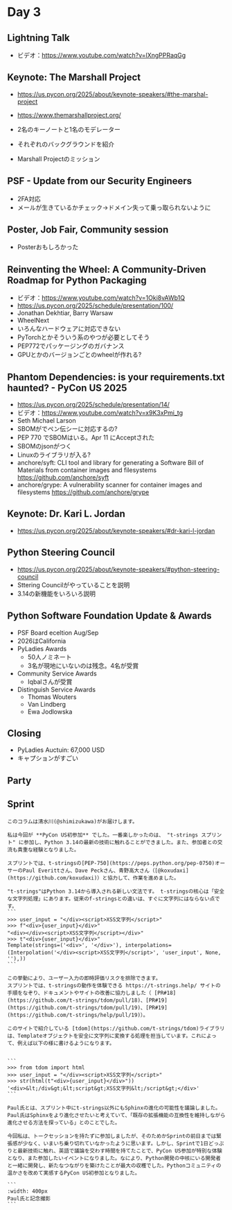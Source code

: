 # Day 3

## Lightning Talk

* ビデオ：<https://www.youtube.com/watch?v=lXngPPRaqGg>

## Keynote: The Marshall Project


* https://us.pycon.org/2025/about/keynote-speakers/#the-marshal-project
* https://www.themarshallproject.org/

* 2名のキーノートと1名のモデレーター
* それぞれのバックグラウンドを紹介
* Marshall Projectのミッション

## PSF - Update from our Security Engineers

* 2FA対応
* メールが生きているかチェック→ドメイン失って乗っ取られないように

## Poster, Job Fair, Community session

* Posterおもしろかった

## Reinventing the Wheel: A Community-Driven Roadmap for Python Packaging

* ビデオ：<https://www.youtube.com/watch?v=1Oki8vAWb1Q>
* https://us.pycon.org/2025/schedule/presentation/100/
* Jonathan Dekhtiar, Barry Warsaw 
* WheelNext
* いろんなハードウェアに対応できない
* PyTorchとかそういう系のやつが必要としてそう
* PEP772でパッケージングのガバナンス
* GPUとかのバージョンごとのwheelが作れる?

## Phantom Dependencies: is your requirements.txt haunted? - PyCon US 2025

* https://us.pycon.org/2025/schedule/presentation/14/
* ビデオ：<https://www.youtube.com/watch?v=x9K3xPmi_tg>
* Seth Michael Larson
* SBOMがでペン伝シーに対応するの?
* PEP 770 でSBOMはいる。Apr 11 にAcceptされた
* SBOMのjsonがつく
* Linuxのライブラリが入る?
* anchore/syft: CLI tool and library for generating a Software Bill of Materials from container images and filesystems https://github.com/anchore/syft
* anchore/grype: A vulnerability scanner for container images and filesystems https://github.com/anchore/grype

## Keynote: Dr. Kari L. Jordan

* https://us.pycon.org/2025/about/keynote-speakers/#dr-kari-l-jordan


## Python Steering Council

* https://us.pycon.org/2025/about/keynote-speakers/#python-steering-council
* Sttering Councilがやっていることを説明
* 3.14の新機能をいろいろ説明

## Python Software Foundation Update & Awards

* PSF Board eceltion Aug/Sep
* 2026はCalifornia
* PyLadies Awards
  * 50人ノミネート
  * 3名が現地にいないのは残念。4名が受賞
* Community Service Awards
  * Iqbalさんが受賞
* Distinguish Service Awards
  * Thomas Wouters
  * Van Lindberg
  * Ewa Jodlowska

## Closing

* PyLadies Auctuin: 67,000 USD
* キャプションがすごい

## Party

## Sprint

````{admonition} PyCon US 2025 t-strings Sprint
このコラムは清水川(@shimizukawa)がお届けします。

私は今回が **PyCon US初参加** でした。一番楽しかったのは、 "t-strings スプリント" に参加し、Python 3.14の最新の技術に触れることができました。また、参加者との交流も貴重な経験となりました。

スプリントでは、t-stringsの[PEP-750](https://peps.python.org/pep-0750)オーサーのPaul Everittさん、Dave Peckさん、青野高大さん（[@koxudaxi](https://github.com/koxudaxi)）と協力して、作業を進めました。

"t-strings"はPython 3.14から導入される新しい文法です。 t-stringsの核心は「安全な文字列処理」にあります。従来のf-stringsとの違いは、すぐに文字列にはならない点です。
```
>>> user_input = "</div><script>XSS文字列</script>"
>>> f"<div>{user_input}</div>"
"<div></div><script>XSS文字列</script></div>"
>>> t"<div>{user_input}</div>"
Template(strings=('<div>', '</div>'), interpolations=(Interpolation('</div><script>XSS文字列</script>', 'user_input', None, ''),))
```

この挙動により、ユーザー入力の即時評価リスクを排除できます。
スプリントでは、t-stringsの動作を体験できる https://t-strings.help/ サイトの手順をなぞり、ドキュメントやサイトの改善に協力しました（ [PR#18](https://github.com/t-strings/tdom/pull/18)、[PR#19](https://github.com/t-strings/tdom/pull/19)、[PR#19](https://github.com/t-strings/help/pull/19)）。

このサイトで紹介している [tdom](https://github.com/t-strings/tdom)ライブラリは、Templateオブジェクトを安全に文字列に変換する処理を担当しています。これによって、例えば以下の様に書けるようになります。


```
>>> from tdom import html
>>> user_input = "</div><script>XSS文字列</script>"
>>> str(html(t"<div>{user_input}</div>"))
'<div>&lt;/div&gt;&lt;script&gt;XSS文字列&lt;/script&gt;</div>'
```

Paul氏とは、スプリント中にt-strings以外にもSphinxの進化の可能性を議論しました。Paul氏はSphinxをより進化させたいと考えていて、「既存の拡張機能の互換性を維持しながら進化させる方法を探っている」とのことでした。

今回私は、トークセッションを持たずに参加しましたが、そのためかSprintの前日までは緊張感が少なく、いまいち乗り切れていなかったように思います。しかし、Sprintで1日どっぷりと最新技術に触れ、英語で議論を交わす時間を持てたことで、PyCon US参加が特別な体験となり、また参加したいイベントになりました。なにより、Python開発の中核にいる開発者と一緒に開発し、新たなつながりを築けたことが最大の収穫でした。Pythonコミュニティの温かさを改めて実感するPyCon US初参加となりました。

```
:width: 400px
Paul氏と記念撮影
```

````